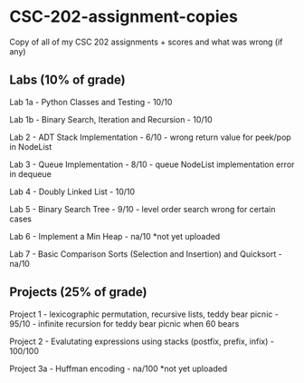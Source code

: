 # CSC-202-assignment-copies
Copy of all of my CSC 202 assignments + scores and what was wrong (if any)

Labs (10% of grade)
-------------------
Lab 1a - Python Classes and Testing - 10/10 

Lab 1b - Binary Search, Iteration and Recursion - 10/10 

Lab 2 - ADT Stack Implementation - 6/10 - wrong return value for peek/pop in NodeList

Lab 3 - Queue Implementation - 8/10 - queue NodeList implementation error in dequeue

Lab 4 - Doubly Linked List - 10/10

Lab 5 - Binary Search Tree - 9/10 - level order search wrong for certain cases

Lab 6 - Implement a Min Heap - na/10 *not yet uploaded

Lab 7 - Basic Comparison Sorts (Selection and Insertion) and Quicksort - na/10


Projects (25% of grade)
-------------------
Project 1 - lexicographic permutation, recursive lists, teddy bear picnic - 95/10 - infinite recursion for teddy bear picnic when 60 bears

Project 2 - Evalutating expressions using stacks (postfix, prefix, infix) - 100/100

Project 3a - Huffman encoding - na/100 *not yet uploaded
